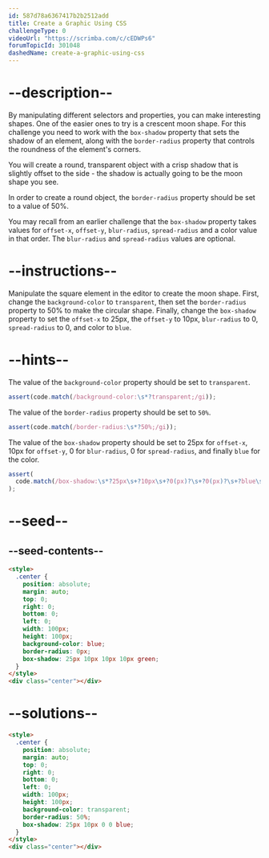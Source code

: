 ```yaml
---
id: 587d78a6367417b2b2512add
title: Create a Graphic Using CSS
challengeType: 0
videoUrl: "https://scrimba.com/c/cEDWPs6"
forumTopicId: 301048
dashedName: create-a-graphic-using-css
---
```


# --description--

By manipulating different selectors and properties, you can make interesting shapes. One of the easier ones to try is a crescent moon shape. For this challenge you need to work with the `box-shadow` property that sets the shadow of an element, along with the `border-radius` property that controls the roundness of the element's corners.

You will create a round, transparent object with a crisp shadow that is slightly offset to the side - the shadow is actually going to be the moon shape you see.

In order to create a round object, the `border-radius` property should be set to a value of 50%.

You may recall from an earlier challenge that the `box-shadow` property takes values for `offset-x`, `offset-y`, `blur-radius`, `spread-radius` and a color value in that order. The `blur-radius` and `spread-radius` values are optional.

# --instructions--

Manipulate the square element in the editor to create the moon shape. First, change the `background-color` to `transparent`, then set the `border-radius` property to 50% to make the circular shape. Finally, change the `box-shadow` property to set the `offset-x` to 25px, the `offset-y` to 10px, `blur-radius` to 0, `spread-radius` to 0, and color to `blue`.

# --hints--

The value of the `background-color` property should be set to `transparent`.

```js
assert(code.match(/background-color:\s*?transparent;/gi));
```

The value of the `border-radius` property should be set to `50%`.

```js
assert(code.match(/border-radius:\s*?50%;/gi));
```

The value of the `box-shadow` property should be set to 25px for `offset-x`, 10px for `offset-y`, 0 for `blur-radius`, 0 for `spread-radius`, and finally `blue` for the color.

```js
assert(
  code.match(/box-shadow:\s*?25px\s+?10px\s+?0(px)?\s+?0(px)?\s+?blue\s*?;/gi)
);
```

# --seed--

## --seed-contents--

```html
<style>
  .center {
    position: absolute;
    margin: auto;
    top: 0;
    right: 0;
    bottom: 0;
    left: 0;
    width: 100px;
    height: 100px;
    background-color: blue;
    border-radius: 0px;
    box-shadow: 25px 10px 10px 10px green;
  }
</style>
<div class="center"></div>
```

# --solutions--

```html
<style>
  .center {
    position: absolute;
    margin: auto;
    top: 0;
    right: 0;
    bottom: 0;
    left: 0;
    width: 100px;
    height: 100px;
    background-color: transparent;
    border-radius: 50%;
    box-shadow: 25px 10px 0 0 blue;
  }
</style>
<div class="center"></div>
```
